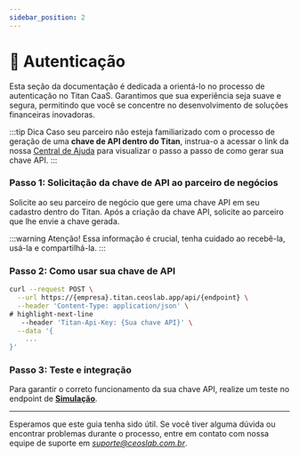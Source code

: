 ```yaml
---
sidebar_position: 2
---
```


# 🔐 Autenticação

Esta seção da documentação é dedicada a orientá-lo no processo de autenticação no Titan CaaS. Garantimos que sua experiência seja suave e segura, permitindo que você se concentre no desenvolvimento de soluções financeiras inovadoras.

:::tip Dica
Caso seu parceiro não esteja familiarizado com o processo de geração de uma **chave de API dentro do Titan**, instrua-o a acessar o link da nossa [Central de Ajuda](https://ajuda.titan.ceoslab.app) para visualizar o passo a passo de como gerar sua chave API.
:::

### Passo 1: Solicitação da chave de API ao parceiro de negócios

Solicite ao seu parceiro de negócio que gere uma chave API em seu cadastro dentro do Titan. Após a criação da chave API, solicite ao parceiro que lhe envie a chave gerada.

:::warning Atenção!
Essa informação é crucial, tenha cuidado ao recebê-la, usá-la e compartilhá-la.
:::

### Passo 2: Como usar sua chave de API

```bash showLineNumbers
curl --request POST \
  --url https://{empresa}.titan.ceoslab.app/api/{endpoint} \
  --header 'Content-Type: application/json' \
# highlight-next-line
   --header 'Titan-Api-Key: {Sua chave API}' \
  --data '{
    ...
}'
```

### Passo 3: Teste e integração

Para garantir o correto funcionamento da sua chave API, realize um teste no endpoint de **[Simulação](./operacao/simulacao.md)**.

---

Esperamos que este guia tenha sido útil. Se você tiver alguma dúvida ou encontrar problemas durante o processo, entre em contato com nossa equipe de suporte em *suporte@ceoslab.com.br*.
